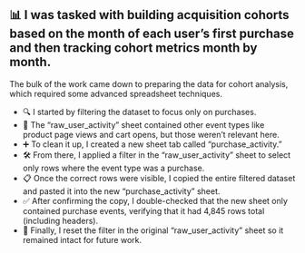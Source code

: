 ## 📊 I was tasked with building acquisition cohorts based on the month of each user’s first purchase and then tracking cohort metrics month by month.  
The bulk of the work came down to preparing the data for cohort analysis, which required some advanced spreadsheet techniques.  

- 🔍 I started by filtering the dataset to focus only on purchases.  
- 📄 The “raw_user_activity” sheet contained other event types like product page views and cart opens, but those weren’t relevant here.  
- ➕ To clean it up, I created a new sheet tab called “purchase_activity.”  
- 🛠️ From there, I applied a filter in the “raw_user_activity” sheet to select only rows where the event type was a purchase.  
- 📋 Once the correct rows were visible, I copied the entire filtered dataset and pasted it into the new “purchase_activity” sheet.  
- ✅ After confirming the copy, I double-checked that the new sheet only contained purchase events, verifying that it had 4,845 rows total (including headers).  
- 🔄 Finally, I reset the filter in the original “raw_user_activity” sheet so it remained intact for future work.  
